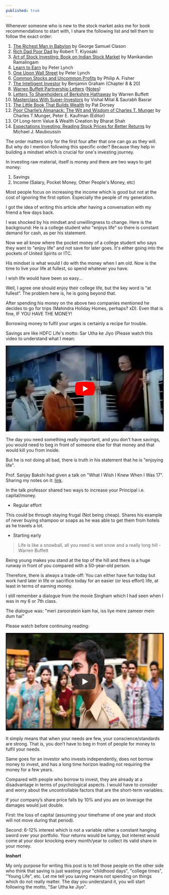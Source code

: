 ```yaml
---
published: true
---
```

Whenever someone who is new to the stock market asks me for book recommendations to start with, I share the following list and tell them to follow the exact order:

1. [The Richest Man in Babylon](https://www.amazon.in/gp/product/9388423399/ref=as_li_tl?ie=UTF8&camp=3638&creative=24630&creativeASIN=9388423399&linkCode=as2&tag=arjunbadola-21&linkId=4ee89b7a5b1c482e2ee0ec4cf1aa5991) by George Samuel Clason
2. [Rich Dad Poor Dad](https://www.amazon.in/gp/product/1612680194/ref=as_li_tl?ie=UTF8&camp=3638&creative=24630&creativeASIN=1612680194&linkCode=as2&tag=arjunbadola-21&linkId=a1b21d4d75f40bd523e4e7fe29f960d0) by Robert T. Kiyosaki
3. [Art of Stock Investing: Book on Indian Stock Market](https://www.amazon.in/gp/product/B0755L93RW/ref=as_li_tl?ie=UTF8&camp=3638&creative=24630&creativeASIN=B0755L93RW&linkCode=as2&tag=arjunbadola-21&linkId=50f43971ca3d47f475e656efb178fc27) by Manikandan Ramalingam
4. [Learn to Earn](https://www.amazon.in/gp/product/0684811634/ref=as_li_tl?ie=UTF8&camp=3638&creative=24630&creativeASIN=0684811634&linkCode=as2&tag=arjunbadola-21&linkId=fa022581e97178a293ee67fe2e7c283c) by Peter Lynch
5. [One Upon Wall Street](https://www.amazon.in/gp/product/0743200403/ref=as_li_tl?ie=UTF8&camp=3638&creative=24630&creativeASIN=0743200403&linkCode=as2&tag=arjunbadola-21&linkId=079adc7b214254217c9f7ffed320efaf) by Peter Lynch
6. [Common Stocks and Uncommon Profits](https://www.amazon.in/gp/product/B00XCC5Y0O/ref=as_li_tl?ie=UTF8&camp=3638&creative=24630&creativeASIN=B00XCC5Y0O&linkCode=as2&tag=arjunbadola-21&linkId=3cf94439685a7043b0ab4e6ed13121f3) by Philip A. Fisher
7. [The Intelligent Investor](https://www.amazon.in/gp/product/0062312685/ref=as_li_tl?ie=UTF8&camp=3638&creative=24630&creativeASIN=0062312685&linkCode=as2&tag=arjunbadola-21&linkId=7331a4efc334a161018268929b3d9895) by Benjamin Graham (Chapter 8 & 20)
8. [Warren Buffett Partnership Letters](http://csinvesting.org/wp-content/uploads/2012/05/complete_buffett_partnership_letters-1957-70_in-sections.pdf) ([Notes](https://twitter.com/badola_arjun/status/1319278098370625540?ref_src=twsrc%5Etfw%7Ctwcamp%5Etweetembed&ref_url=notion%3A%2F%2Fwww.notion.so%2Farjunbadola%2FICICI-Securities-92678b1afbcd49a5ab5cd7a58a79f9df))
9. [Letters To Shareholders of Berkshire Hathaway](https://www.berkshirehathaway.com/letters/letters.html) by Warren Buffett
10. [Masterclass With Super-Investors](https://www.amazon.in/gp/product/9388304187/ref=as_li_tl?ie=UTF8&camp=3638&creative=24630&creativeASIN=9388304187&linkCode=as2&tag=arjunbadola-21&linkId=82df33c951165bc170f1b2b664059579) by Vishal Mital & Saurabh Basrar
11. [The Little Book That Builds Wealth](https://www.amazon.in/gp/product/047022651X/ref=as_li_tl?ie=UTF8&camp=3638&creative=24630&creativeASIN=047022651X&linkCode=as2&tag=arjunbadola-21&linkId=000479d6578082915c8b1251f409d23c) by Pat Dorsey
12. [Poor Charlie’s Almanack: The Wit and Wisdom of Charles T. Munger](https://www.amazon.in/gp/product/1578645018/ref=as_li_tl?ie=UTF8&camp=3638&creative=24630&creativeASIN=1578645018&linkCode=as2&tag=arjunbadola-21&linkId=05c06b4db3305339cd2a017330d5beae) by Charles T.Munger, Peter E. Kaufman (Editor)
13. Of Long-term Value & Wealth Creation by Bharat Shah
14. [Expectations Investing: Reading Stock Prices for Better Returns](https://www.amazon.in/gp/product/B01J0FP7JE/ref=as_li_tl?ie=UTF8&camp=3638&creative=24630&creativeASIN=B01J0FP7JE&linkCode=as2&tag=arjunbadola-21&linkId=bb57a018f9cdc447374611cb32c92335) by Michael J. Mauboussin

The order matters only for the first four after that one can go as they will. But why do I mention following this specific order? Because they help in building a mindset which is crucial for one's investing journey.

In investing raw material, itself is money and there are two ways to get money:
1. Savings
2. Income (Salary, Pocket Money, Other People's Money, etc)

Most people focus on increasing the income which is good but not at the cost of ignoring the first option. Especially the people of my generation.

I got the idea of writing this article after having a conversation with my friend a few days back.

I was shocked by his mindset and unwillingness to change. Here is the background:
He is a college student who "enjoys life" so there is constant demand for cash, as per his statement.

Now we all know where the pocket money of a college student who says they want to "enjoy life" and not save for later goes. It's either going into the pockets of United Spirits or ITC.

His mindset is what would I do with the money when I am old. Now is the time to live your life at fullest, so spend whatever you have.

I wish life would have been so easy...

Well, I agree one should enjoy their college life, but the key word is “at fullest”. The problem here is, he is going beyond that.

After spending his money on the above two companies mentioned he decides to go for trips (Mahindra Holiday Homes, perhaps? xD). Even that is fine, IF YOU HAVE THE MONEY!

Borrowing money to fulfil your urges is certainly a recipe for trouble.

Savings are like HDFC Life's motto: Sar Utha ke Jiyo (Please watch this video to understand what I mean:

[![saruthakejiyo](/assets/saruthakejiyo.PNG)](https://www.youtube.com/watch?v=ui9GPNYpvVc)

The day you need something really important, and you don't have savings, you would need to beg in front of someone else for that money and that would kill you from inside.

But he is not doing all bad, there is truth in his statement that he is "enjoying life".

Prof. Sanjay Bakshi had given a talk on "What I Wish I Knew When I Was 17". Sharing my notes on it: [link](https://twitter.com/badola_arjun/status/1353260875872923649).

In the talk professor shared two ways to increase your Principal i.e. capital/money.

- Regular effort

This could be through staying frugal (Not being cheap). Shares his example of never buying shampoo or soaps as he was able to get them from hotels as he travels a lot.

- Starting early

> Life is like a snowball, all you need is wet snow and a really long hill - Warren Buffett

Being young makes you stand at the top of the hill and there is a huge runway in front of you compared with a 50-year-old person.

Therefore, there is always a trade-off: You can either have fun today but work hard later in life or sacrifice today for an easier (or less effort) life, at least in terms of earning money.

I still remember a dialogue from the movie Singham which I had seen when I was in my 6 or 7th class.

The dialogue was: "meri zarooratein kam hai, iss liye mere zameer mein dum hai"

Please watch before continuing reading:

[![singham](/assets/singham.PNG)](https://www.youtube.com/watch?v=mK6rc84fFLc)

It simply means that when your needs are few, your conscience/standards are strong. That is, you don’t have to beg in front of people for money to fulfil your needs.

Same goes for an investor who invests independently, does not borrow money to invest, and has a long time horizon leading not requiring the money for a few years.

Compared with people who borrow to invest, they are already at a disadvantage in terms of psychological aspects. I would have to consider and worry about the uncontrollable factors that are the short-term variables.

If your company’s share price falls by 10% and you are on leverage the damages would just double.

First: the loss of capital (assuming your timeframe of one year and stock will not move during that period). 

Second: 6-12% interest which is not a variable rather a constant hanging sword over your portfolio. Your returns would be lumpy, but interest would come at your door knocking every month/year to collect its valid share in your money.

**Inshort**

My only purpose for writing this post is to tell those people on the other side who think that saving is just wasting your "childhood days", "college times", "Young Life", etc. Let me tell you saving means not spending on things which do not really matter. The day you understand it, you will start following the motto, "Sar Utha ke Jiyo".
